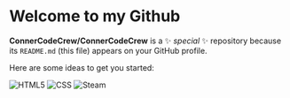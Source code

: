 # Welcome to my Github


**ConnerCodeCrew/ConnerCodeCrew** is a ✨ _special_ ✨ repository because its `README.md` (this file) appears on your GitHub profile.

Here are some ideas to get you started:


  ![HTML5](https://img.shields.io/badge/HTML-239120?style=for-the-badge&logo=html5&logoColor=white)
  ![CSS](https://img.shields.io/badge/CSS-239120?&style=for-the-badge&logo=css3&logoColor=white)
  ![Steam](https://img.shields.io/badge/Steam-000000?style=for-the-badge&logo=steam&logoColor=white)

